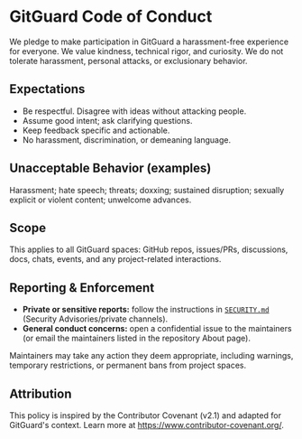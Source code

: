 # GitGuard Code of Conduct

We pledge to make participation in GitGuard a harassment-free experience for everyone. We value kindness, technical rigor, and curiosity. We do not tolerate harassment, personal attacks, or exclusionary behavior.

## Expectations
- Be respectful. Disagree with ideas without attacking people.
- Assume good intent; ask clarifying questions.
- Keep feedback specific and actionable.
- No harassment, discrimination, or demeaning language.

## Unacceptable Behavior (examples)
Harassment; hate speech; threats; doxxing; sustained disruption; sexually explicit or violent content; unwelcome advances.

## Scope
This applies to all GitGuard spaces: GitHub repos, issues/PRs, discussions, docs, chats, events, and any project-related interactions.

## Reporting & Enforcement
- **Private or sensitive reports:** follow the instructions in [`SECURITY.md`](./SECURITY.md) (Security Advisories/private channels).
- **General conduct concerns:** open a confidential issue to the maintainers (or email the maintainers listed in the repository About page).

Maintainers may take any action they deem appropriate, including warnings, temporary restrictions, or permanent bans from project spaces.

## Attribution
This policy is inspired by the Contributor Covenant (v2.1) and adapted for GitGuard's context. Learn more at https://www.contributor-covenant.org/.
